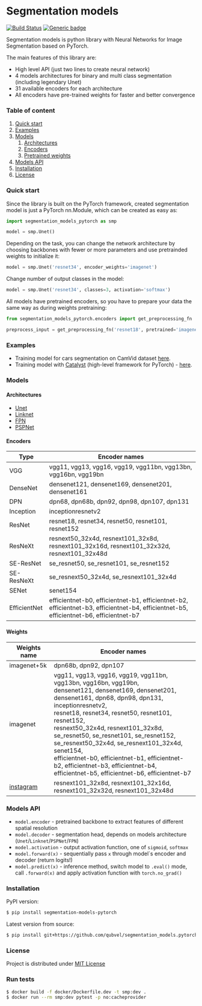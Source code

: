 # Segmentation models
[![Build Status](https://travis-ci.com/qubvel/segmentation_models.pytorch.svg?branch=master)](https://travis-ci.com/qubvel/segmentation_models.pytorch) [![Generic badge](https://img.shields.io/badge/License-MIT-<COLOR>.svg)](https://shields.io/)

Segmentation models is python library with Neural Networks for Image Segmentation based on PyTorch.

The main features of this library are:

 - High level API (just two lines to create neural network)
 - 4 models architectures for binary and multi class segmentation (including legendary Unet)
 - 31 available encoders for each architecture
 - All encoders have pre-trained weights for faster and better convergence

### Table of content
 1. [Quick start](#start)
 2. [Examples](#examples)
 3. [Models](#models)
    1. [Architectures](#architectires)
    2. [Encoders](#encoders)
    3. [Pretrained weights](#weights)
 4. [Models API](#api)
 5. [Installation](#installation)
 6. [License](#license)

### Quick start <a name="start"></a>
Since the library is built on the PyTorch framework, created segmentation model is just a PyTorch nn.Module, which can be created as easy as:
```python
import segmentation_models_pytorch as smp

model = smp.Unet()
```
Depending on the task, you can change the network architecture by choosing backbones with fewer or more parameters and use pretrainded weights to initialize it:

```python
model = smp.Unet('resnet34', encoder_weights='imagenet')
```

Change number of output classes in the model:

```python
model = smp.Unet('resnet34', classes=3, activation='softmax')
```

All models have pretrained encoders, so you have to prepare your data the same way as during weights pretraining:
```python
from segmentation_models_pytorch.encoders import get_preprocessing_fn

preprocess_input = get_preprocessing_fn('resnet18', pretrained='imagenet')
```
### Examples <a name="examples"></a>
 - Training model for cars segmentation on CamVid dataset [here](https://github.com/qubvel/segmentation_models.pytorch/blob/master/examples/cars%20segmentation%20(camvid).ipynb).
 - Training model with [Catalyst](https://github.com/catalyst-team/catalyst) (high-level framework for PyTorch) - [here](https://colab.research.google.com/gist/Scitator/e3fd90eec05162e16b476de832500576/cars-segmentation-camvid.ipynb).

### Models <a name="models"></a>

#### Architectures <a name="architectires"></a>
 - [Unet](https://arxiv.org/abs/1505.04597)
 - [Linknet](https://arxiv.org/abs/1707.03718)
 - [FPN](http://presentations.cocodataset.org/COCO17-Stuff-FAIR.pdf)
 - [PSPNet](https://arxiv.org/abs/1612.01105)

#### Encoders <a name="encoders"></a>

| Type       | Encoder names                                                                               |
|------------|---------------------------------------------------------------------------------------------|
| VGG        | vgg11, vgg13, vgg16, vgg19, vgg11bn,  vgg13bn, vgg16bn, vgg19bn                             |
| DenseNet   | densenet121, densenet169, densenet201, densenet161                                          |
| DPN        | dpn68, dpn68b, dpn92, dpn98, dpn107, dpn131                                                 |
| Inception  | inceptionresnetv2                                                                           |
| ResNet     | resnet18, resnet34, resnet50, resnet101, resnet152                                          |
| ResNeXt    | resnext50_32x4d, resnext101_32x8d, resnext101_32x16d, resnext101_32x32d, resnext101_32x48d  |
| SE-ResNet  | se_resnet50, se_resnet101, se_resnet152                                                     |
| SE-ResNeXt | se_resnext50_32x4d,  se_resnext101_32x4d                                                    |
| SENet      | senet154                                                                                    |
| EfficientNet | efficientnet-b0, efficientnet-b1, efficientnet-b2, efficientnet-b3, efficientnet-b4, efficientnet-b5, efficientnet-b6, efficientnet-b7

#### Weights <a name="weights"></a>

| Weights name                                                              | Encoder names                                                                                                                                                                                                                                                                                                                                                                       |
|---------------------------------------------------------------------------|-------------------------------------------------------------------------------------------------------------------------------------------------------------------------------------------------------------------------------------------------------------------------------------------------------------------------------------------------------------------------------------|
| imagenet+5k                                                               | dpn68b, dpn92, dpn107                                                                                                                                                                                                                                                                                                                                                               |
| imagenet                                                                  | vgg11, vgg13, vgg16, vgg19, vgg11bn,  vgg13bn, vgg16bn, vgg19bn, <br> densenet121, densenet169, densenet201, densenet161, dpn68, dpn98, dpn131, <br> inceptionresnetv2, <br> resnet18, resnet34, resnet50, resnet101, resnet152, <br> resnext50_32x4d, resnext101_32x8d, <br> se_resnet50, se_resnet101, se_resnet152, <br> se_resnext50_32x4d,  se_resnext101_32x4d, <br> senet154, <br> efficientnet-b0, efficientnet-b1, efficientnet-b2, efficientnet-b3, efficientnet-b4, efficientnet-b5, efficientnet-b6, efficientnet-b7 |
| [instagram](https://pytorch.org/hub/facebookresearch_WSL-Images_resnext/) | resnext101_32x8d, resnext101_32x16d, resnext101_32x32d, resnext101_32x48d                                                                                                                                                                                                                                                                                                           |

### Models API <a name="api"></a>
 - `model.encoder` - pretrained backbone to extract features of different spatial resolution
 - `model.decoder` - segmentation head, depends on models architecture (`Unet`/`Linknet`/`PSPNet`/`FPN`)
 - `model.activation` - output activation function, one of `sigmoid`, `softmax`
 - `model.forward(x)` - sequentially pass `x` through model\`s encoder and decoder (return logits!)
 - `model.predict(x)` - inference method, switch model to `.eval()` mode, call `.forward(x)` and apply activation function with `torch.no_grad()`

### Installation <a name="installation"></a>
PyPI version:
```bash
$ pip install segmentation-models-pytorch
````
Latest version from source:
```bash
$ pip install git+https://github.com/qubvel/segmentation_models.pytorch
````
### License <a name="license"></a>
Project is distributed under [MIT License](https://github.com/qubvel/segmentation_models.pytorch/blob/master/LICENSE)

### Run tests
```bash
$ docker build -f docker/Dockerfile.dev -t smp:dev .
$ docker run --rm smp:dev pytest -p no:cacheprovider
```
